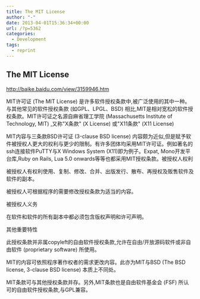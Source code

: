```yaml
---
title: The MIT License
author: "-"
date: 2013-04-01T15:36:34+00:00
url: /?p=5362
categories:
  - Development
tags:
  - reprint
---
```

## The MIT License
http://baike.baidu.com/view/3159946.htm
  
MIT许可证 (The MIT License) 是许多软件授权条款中,被广泛使用的其中一种。与其他常见的软件授权条款 (如GPL、LPGL、BSD) 相比,MIT是相对宽松的软件授权条款。MIT许可证之名源自麻省理工学院 (Massachusetts Institute of Technology, MIT) ,又称"X条款" (X License) 或"X11条款" (X11 License) 
  
MIT内容与三条款BSD许可证 (3-clause BSD license) 内容颇为近似,但是赋予软件被授权人更大的权利与更少的限制。有许多团体均采用MIT许可证。例如著名的ssh连接软件PuTTY与X Windows System (X11)即为例子。Expat, Mono开发平台库,Ruby on Rails, Lua 5.0 onwards等等也都采用MIT授权条款。被授权人权利
  
被授权人有权利使用、复制、修改、合并、出版发行、散布、再授权及贩售软件及软件的副本。
  
被授权人可根据程序的需要修改授权条款为适当的内容。
  
被授权人义务
  
在软件和软件的所有副本中都必须包含版权声明和许可声明。
  
其他重要特性
  
此授权条款并非属copyleft的自由软件授权条款,允许在自由/开放源码软件或非自由软件 (proprietary software) 所使用。
  
MIT的内容可依照程序著作权者的需求更改内容。此亦为MIT与BSD (The BSD license, 3-clause BSD license) 本质上不同处。
  
MIT条款可与其他授权条款并存。另外,MIT条款也是自由软件基金会 (FSF) 所认可的自由软件授权条款,与GPL兼容。
